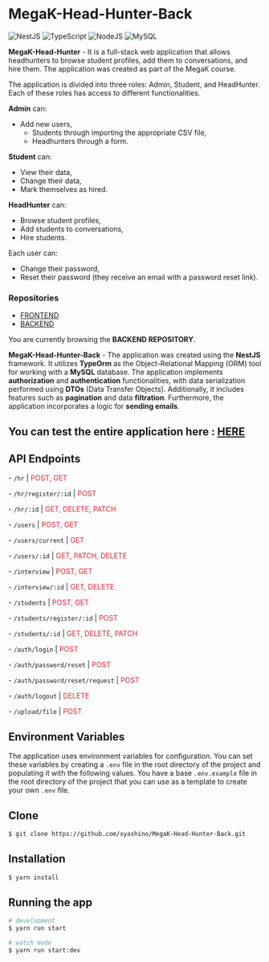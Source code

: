 # MegaK-Head-Hunter-Back

![NestJS](https://img.shields.io/badge/nestjs-%23E0234E.svg?style=for-the-badge&logo=nestjs&logoColor=white)
![TypeScript](https://img.shields.io/badge/typescript-%23007ACC.svg?style=for-the-badge&logo=typescript&logoColor=white)
![NodeJS](https://img.shields.io/badge/node.js-6DA55F?style=for-the-badge&logo=node.js&logoColor=white)
![MySQL](https://img.shields.io/badge/mysql-%2300f.svg?style=for-the-badge&logo=mysql&logoColor=white)

**MegaK-Head-Hunter** - It is a full-stack web application that allows headhunters to browse student profiles, add them to conversations, and hire them. The application was created as part of the MegaK course.

The application is divided into three roles: Admin, Student, and HeadHunter. Each of these roles has access to different functionalities.

**Admin** can:

- Add new users,
  - Students through importing the appropriate CSV file,
  - Headhunters through a form.

**Student** can:

- View their data,
- Change their data,
- Mark themselves as hired.

**HeadHunter** can:

- Browse student profiles,
- Add students to conversations,
- Hire students.

Each user can:

- Change their password,
- Reset their password (they receive an email with a password reset link).

### Repositories

- [FRONTEND](https://github.com/xyashino/MegaK-Head-Hunter-Front)
- [BACKEND](https://github.com/xyashino/MegaK-Head-Hunter-BACK)

You are currently browsing the **BACKEND REPOSITORY**.

**MegaK-Head-Hunter-Back** -
The application was created using the **NestJS** framework. 
It utilizes **TypeOrm** as the Object-Relational Mapping (ORM) tool for working with a **MySQL** database.
The application implements **authorization** and **authentication** functionalities, with data serialization performed using **DTOs** (Data Transfer Objects).
Additionally, it includes features such as **pagination** and data **filtration**. 
Furthermore, the application incorporates a logic for **sending emails**.

## You can test the entire application here : [HERE](https://megak.yashino.live/)

## API Endpoints

<p>- <code>/hr</code> | <span style="color: #e02635;">POST, GET</span></p>
<p>- <code>/hr/register/:id</code> | <span style="color: #e02635;">POST</span></p>
<p>- <code>/hr/:id</code> | <span style="color: #e02635;">GET, DELETE, PATCH</span></p>
<p>- <code>/users</code> | <span style="color: #e02635;">POST, GET</span></p>
<p>- <code>/users/current</code> | <span style="color: #e02635;">GET</span></p>
<p>- <code>/users/:id</code> | <span style="color: #e02635;">GET, PATCH, DELETE</span></p>
<p>- <code>/interview</code> | <span style="color: #e02635;">POST, GET</span></p>
<p>- <code>/interview/:id</code> | <span style="color: #e02635;">GET, DELETE</span></p>
<p>- <code>/students</code> | <span style="color: #e02635;">POST, GET</span></p>
<p>- <code>/students/register/:id</code> | <span style="color: #e02635;">POST</span></p>
<p>- <code>/students/:id</code> | <span style="color: #e02635;">GET, DELETE, PATCH</span></p>
<p>- <code>/auth/login</code> | <span style="color: #e02635;">POST</span></p>
<p>- <code>/auth/password/reset</code> | <span style="color: #e02635;">POST</span></p>
<p>- <code>/auth/password/reset/request</code> | <span style="color: #e02635;">POST</span></p>
<p>- <code>/auth/logout</code> | <span style="color: #e02635;">DELETE</span></p>
<p>- <code>/upload/file</code> | <span style="color: #e02635;">POST</span></p>

## Environment Variables

The application uses environment variables for configuration. 
You can set these variables by creating a `.env` file in the root directory of the project and populating it with the following values. 
You have a base `.env.example` file in the root directory of the project that you can use as a template to create your own `.env` file.

## Clone

```bash
$ git clone https://github.com/xyashino/MegaK-Head-Hunter-Back.git
```

## Installation

```bash
$ yarn install
```

## Running the app

```bash
# development
$ yarn run start

# watch mode
$ yarn run start:dev
```
